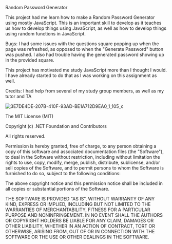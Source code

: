Random Password Generator

This project had me learn how to make a Random Password Generator using mostly JavaScript. This is an important skill to develop as it teaches us how to develop things using JavaScript, as well as how to develop things using random functions in JavaScript.

Bugs: I had some issues with the questions square popping up when the page was refreshed, as opposed to when the "Generate Password" button was pushed. I also had trouble having the generated password showing up in the provided square.

This project has motivated me study JavaScript more than I thought I would. I have already started to do that as I was working on this assignment as well.

Credits: I had help from several of my study group members, as well as my tutor and TA

![3E7DE4DE-207B-410F-93AD-BE1A712D9EA0_1_105_c](https://user-images.githubusercontent.com/79759725/118585077-2cbc0980-b766-11eb-8b58-b0f603bd42b9.jpeg)


The MIT License (MIT)

Copyright (c) .NET Foundation and Contributors

All rights reserved.

Permission is hereby granted, free of charge, to any person obtaining a copy of this software and associated documentation files (the "Software"), to deal in the Software without restriction, including without limitation the rights to use, copy, modify, merge, publish, distribute, sublicense, and/or sell copies of the Software, and to permit persons to whom the Software is furnished to do so, subject to the following conditions:

The above copyright notice and this permission notice shall be included in all copies or substantial portions of the Software.

THE SOFTWARE IS PROVIDED "AS IS", WITHOUT WARRANTY OF ANY KIND, EXPRESS OR IMPLIED, INCLUDING BUT NOT LIMITED TO THE WARRANTIES OF MERCHANTABILITY, FITNESS FOR A PARTICULAR PURPOSE AND NONINFRINGEMENT. IN NO EVENT SHALL THE AUTHORS OR COPYRIGHT HOLDERS BE LIABLE FOR ANY CLAIM, DAMAGES OR OTHER LIABILITY, WHETHER IN AN ACTION OF CONTRACT, TORT OR OTHERWISE, ARISING FROM, OUT OF OR IN CONNECTION WITH THE SOFTWARE OR THE USE OR OTHER DEALINGS IN THE SOFTWARE.
